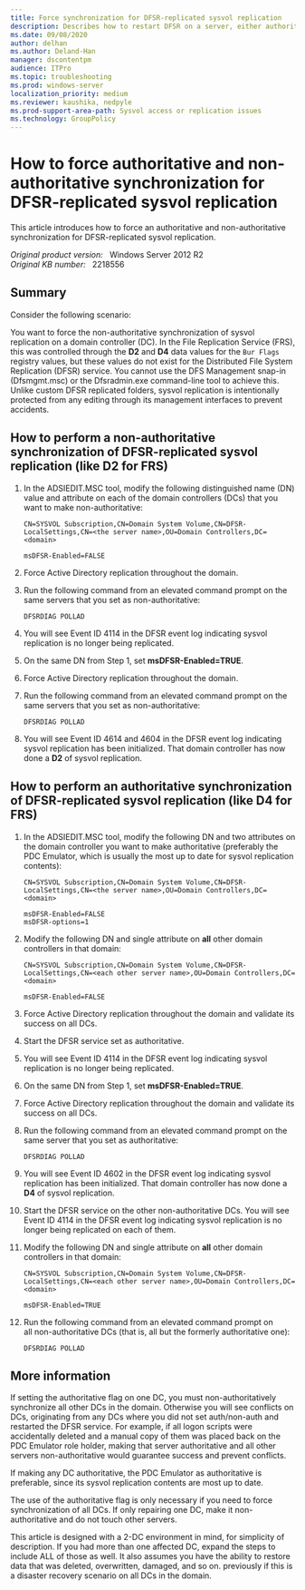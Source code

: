 ```yaml
---
title: Force synchronization for DFSR-replicated sysvol replication
description: Describes how to restart DFSR on a server, either authoritatively or non-authoritative.
ms.date: 09/08/2020
author: delhan
ms.author: Deland-Han
manager: dscontentpm
audience: ITPro
ms.topic: troubleshooting
ms.prod: windows-server
localization_priority: medium
ms.reviewer: kaushika, nedpyle
ms.prod-support-area-path: Sysvol access or replication issues
ms.technology: GroupPolicy
---
```

# How to force authoritative and non-authoritative synchronization for DFSR-replicated sysvol replication

This article introduces how to force an authoritative and non-authoritative synchronization for DFSR-replicated sysvol replication.

_Original product version:_ &nbsp; Windows Server 2012 R2  
_Original KB number:_ &nbsp; 2218556

## Summary

Consider the following scenario:

You want to force the non-authoritative synchronization of sysvol replication on a domain controller (DC). In the File Replication Service (FRS), this was controlled through the **D2** and **D4** data values for the `Bur Flags` registry values, but these values do not exist for the Distributed File System Replication (DFSR) service. You cannot use the DFS Management snap-in (Dfsmgmt.msc) or the Dfsradmin.exe command-line tool to achieve this. Unlike custom DFSR replicated folders, sysvol replication is intentionally protected from any editing through its management interfaces to prevent accidents.

## How to perform a non-authoritative synchronization of DFSR-replicated sysvol replication (like D2 for FRS)

1. In the ADSIEDIT.MSC tool, modify the following distinguished name (DN) value and attribute on each of the domain controllers (DCs) that you want to make non-authoritative:

    ```console
    CN=SYSVOL Subscription,CN=Domain System Volume,CN=DFSR-LocalSettings,CN=<the server name>,OU=Domain Controllers,DC=<domain>

    msDFSR-Enabled=FALSE
    ```

2. Force Active Directory replication throughout the domain.
3. Run the following command from an elevated command prompt on the same servers that you set as non-authoritative:

    ```console
    DFSRDIAG POLLAD
    ```

4. You will see Event ID 4114 in the DFSR event log indicating sysvol replication is no longer being replicated.
5. On the same DN from Step 1, set **msDFSR-Enabled=TRUE**.
6. Force Active Directory replication throughout the domain.

7. Run the following command from an elevated command prompt on the same servers that you set as non-authoritative:

    ```console
    DFSRDIAG POLLAD
    ```

8. You will see Event ID 4614 and 4604 in the DFSR event log indicating sysvol replication has been initialized. That domain controller has now done a **D2** of sysvol replication.

## How to perform an authoritative synchronization of DFSR-replicated sysvol replication (like D4 for FRS)

1. In the ADSIEDIT.MSC tool, modify the following DN and two attributes on the domain controller you want to make authoritative (preferably the PDC Emulator, which is usually the most up to date for sysvol replication contents):

    ```console
    CN=SYSVOL Subscription,CN=Domain System Volume,CN=DFSR-LocalSettings,CN=<the server name>,OU=Domain Controllers,DC=<domain>

    msDFSR-Enabled=FALSE
    msDFSR-options=1
    ```

2. Modify the following DN and single attribute on **all** other domain controllers in that domain:

    ```console
    CN=SYSVOL Subscription,CN=Domain System Volume,CN=DFSR-LocalSettings,CN=<each other server name>,OU=Domain Controllers,DC=<domain>

    msDFSR-Enabled=FALSE
    ```

3. Force Active Directory replication throughout the domain and validate its success on all DCs.
4. Start the DFSR service set as authoritative.
5. You will see Event ID 4114 in the DFSR event log indicating sysvol replication is no longer being replicated.
6. On the same DN from Step 1, set **msDFSR-Enabled=TRUE**.
7. Force Active Directory replication throughout the domain and validate its success on all DCs.
8. Run the following command from an elevated command prompt on the same server that you set as authoritative:

    ```console
    DFSRDIAG POLLAD
    ```

9. You will see Event ID 4602 in the DFSR event log indicating sysvol replication has been initialized. That domain controller has now done a **D4** of sysvol replication.
10. Start the DFSR service on the other non-authoritative DCs. You will see Event ID 4114 in the DFSR event log indicating sysvol replication is no longer being replicated on each of them.
11. Modify the following DN and single attribute on **all** other domain controllers in that domain:

    ```console
    CN=SYSVOL Subscription,CN=Domain System Volume,CN=DFSR-LocalSettings,CN=<each other server name>,OU=Domain Controllers,DC=<domain>

    msDFSR-Enabled=TRUE
    ```

12. Run the following command from an elevated command prompt on all non-authoritative DCs (that is, all but the formerly authoritative one):

    ```console
    DFSRDIAG POLLAD
    ```

## More information

If setting the authoritative flag on one DC, you must non-authoritatively synchronize all other DCs in the domain. Otherwise you will see conflicts on DCs, originating from any DCs where you did not set auth/non-auth and restarted the DFSR service. For example, if all logon scripts were accidentally deleted and a manual copy of them was placed back on the PDC Emulator role holder, making that server authoritative and all other servers non-authoritative would guarantee success and prevent conflicts.

If making any DC authoritative, the PDC Emulator as authoritative is preferable, since its sysvol replication contents are most up to date.

The use of the authoritative flag is only necessary if you need to force synchronization of all DCs. If only repairing one DC, make it non-authoritative and do not touch other servers.

This article is designed with a 2-DC environment in mind, for simplicity of description. If you had more than one affected DC, expand the steps to include ALL of those as well. It also assumes you have the ability to restore data that was deleted, overwritten, damaged, and so on. previously if this is a disaster recovery scenario on all DCs in the domain.
